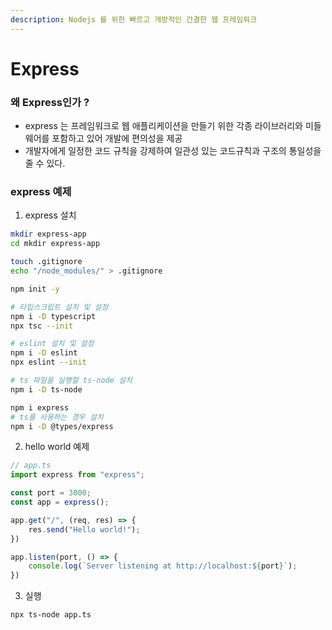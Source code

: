 ```yaml
---
description: Nodejs 를 위한 빠르고 개방적인 간결한 웹 프레임워크
---
```


# Express

### 왜 Express인가 ?

* express 는 프레임워크로 웹 애플리케이션을 만들기 위한 각종 라이브러리와 미들웨어를 포함하고 있어 개발에 편의성을 제공
* 개발자에게 일정한 코드 규칙을 강제하여 일관성 있는 코드규칙과 구조의 통일성을 줄 수 있다.

### express 예제

1. express 설치

```bash
mkdir express-app
cd mkdir express-app

touch .gitignore
echo "/node_modules/" > .gitignore

npm init -y

# 타입스크립트 설치 및 설정
npm i -D typescript
npx tsc --init

# eslint 설치 및 설정
npm i -D eslint
npx eslint --init

# ts 파일을 실행할 ts-node 설치
npm i -D ts-node

npm i express
# ts를 사용하는 경우 설치
npm i -D @types/express
```

2. hello world 예제

```typescript
// app.ts
import express from "express";

const port = 3000;
const app = express();

app.get("/", (req, res) => {
    res.send("Hello world!");
})

app.listen(port, () => {
    console.log(`Server listening at http://localhost:${port}`);
})
```

3. 실행

```bash
npx ts-node app.ts
```

